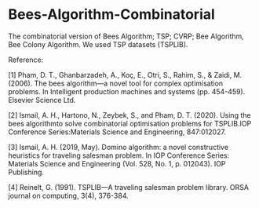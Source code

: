 # Bees-Algorithm-Combinatorial
The combinatorial version of Bees Algorithm; TSP; CVRP; Bee Algorithm, Bee Colony Algorithm.
We used TSP datasets (TSPLIB).

Reference:

[1] Pham, D. T., Ghanbarzadeh, A., Koç, E., Otri, S., Rahim, S., & Zaidi, M. (2006). The bees algorithm—a novel tool for complex optimisation problems. In Intelligent production machines and systems (pp. 454-459). Elsevier Science Ltd.

[2] Ismail, A. H., Hartono, N., Zeybek, S., and Pham, D. T. (2020). Using the bees algorithmto solve combinatorial optimisation problems for TSPLIB.IOP Conference Series:Materials Science and Engineering, 847:012027.

[3] Ismail, A. H. (2019, May). Domino algorithm: a novel constructive heuristics for traveling salesman problem. In IOP Conference Series: Materials Science and Engineering (Vol. 528, No. 1, p. 012043). IOP Publishing.

[4] Reinelt, G. (1991). TSPLIB—A traveling salesman problem library. ORSA journal on computing, 3(4), 376-384.
